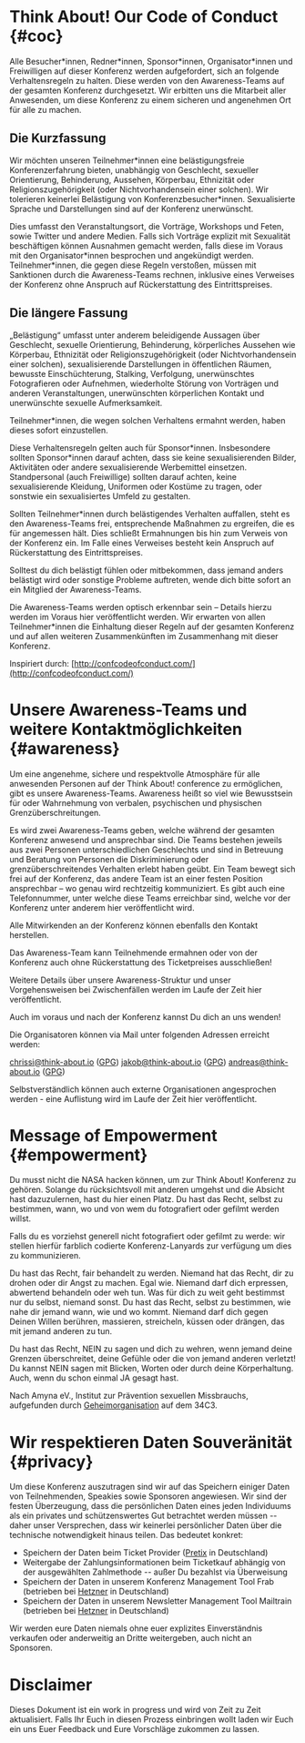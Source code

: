 # Think About! Our Code of Conduct {#coc}

Alle Besucher\*innen, Redner\*innen, Sponsor\*innen, Organisator\*innen und
Freiwilligen auf dieser Konferenz werden aufgefordert, sich an folgende
Verhaltensregeln zu halten. Diese werden von den Awareness-Teams auf der
gesamten Konferenz durchgesetzt. Wir erbitten uns die Mitarbeit aller
Anwesenden, um diese Konferenz zu einem sicheren und angenehmen Ort für alle zu
machen.

## Die Kurzfassung

Wir möchten unseren Teilnehmer\*innen eine belästigungsfreie Konferenzerfahrung
bieten, unabhängig von Geschlecht, sexueller Orientierung, Behinderung,
Aussehen, Körperbau, Ethnizität oder Religionszugehörigkeit (oder
Nichtvorhandensein einer solchen). Wir tolerieren keinerlei Belästigung von
Konferenzbesucher\*innen. Sexualisierte Sprache und Darstellungen sind auf der
Konferenz unerwünscht.

Dies umfasst den Veranstaltungsort, die Vorträge, Workshops und Feten, sowie
Twitter und andere Medien. Falls sich Vorträge explizit mit Sexualität
beschäftigen können Ausnahmen gemacht werden, falls diese im Voraus mit den
Organisator\*innen besprochen und angekündigt werden. Teilnehmer\*innen, die
gegen diese Regeln verstoßen, müssen mit Sanktionen durch die Awareness-Teams
rechnen, inklusive eines Verweises der Konferenz ohne Anspruch auf
Rückerstattung des Eintrittspreises.

## Die längere Fassung

„Belästigung“ umfasst unter anderem beleidigende Aussagen über Geschlecht,
sexuelle Orientierung, Behinderung, körperliches Aussehen wie Körperbau,
Ethnizität oder Religionszugehörigkeit (oder Nichtvorhandensein einer solchen),
sexualisierende Darstellungen in öffentlichen Räumen, bewusste Einschüchterung,
Stalking, Verfolgung, unerwünschtes Fotografieren oder Aufnehmen, wiederholte
Störung von Vorträgen und anderen Veranstaltungen, unerwünschten körperlichen
Kontakt und unerwünschte sexuelle Aufmerksamkeit.

Teilnehmer\*innen, die wegen solchen Verhaltens ermahnt werden, haben dieses
sofort einzustellen.

Diese Verhaltensregeln gelten auch für Sponsor\*innen. Insbesondere sollten
Sponsor\*innen darauf achten, dass sie keine sexualisierenden Bilder,
Aktivitäten oder andere sexualisierende Werbemittel einsetzen. Standpersonal
(auch Freiwillige) sollten darauf achten, keine sexualisierende Kleidung,
Uniformen oder Kostüme zu tragen, oder sonstwie ein sexualisiertes Umfeld zu
gestalten.

Sollten Teilnehmer\*innen durch belästigendes Verhalten auffallen, steht es den
Awareness-Teams frei, entsprechende Maßnahmen zu ergreifen, die es für
angemessen hält. Dies schließt Ermahnungen bis hin zum Verweis von der
Konferenz ein. Im Falle eines Verweises besteht kein Anspruch auf
Rückerstattung des Eintrittspreises.

Solltest du dich belästigt fühlen oder mitbekommen, dass jemand anders
belästigt wird oder sonstige Probleme auftreten, wende dich bitte sofort an ein
Mitglied der Awareness-Teams. 

Die Awareness-Teams werden optisch erkennbar sein – Details hierzu werden im
Voraus hier veröffentlicht werden.  Wir erwarten von allen Teilnehmer\*innen
die Einhaltung dieser Regeln auf der gesamten Konferenz und auf allen weiteren
Zusammenkünften im Zusammenhang mit dieser Konferenz.

Inspiriert durch:
[http://confcodeofconduct.com/](http://confcodeofconduct.com/)

# Unsere Awareness-Teams und weitere Kontaktmöglichkeiten {#awareness}

Um eine angenehme, sichere und respektvolle Atmosphäre für alle anwesenden
Personen auf der Think About! conference zu ermöglichen, gibt es unsere
Awareness-Teams. Awareness heißt so viel wie Bewusstsein für oder Wahrnehmung
von verbalen, psychischen und physischen Grenzüberschreitungen.

Es wird zwei Awareness-Teams geben, welche während der gesamten Konferenz
anwesend und ansprechbar sind.  Die Teams bestehen jeweils aus zwei Personen
unterschiedlichen Geschlechts und sind in Betreuung und Beratung von Personen
die Diskriminierung oder grenzüberschreitendes Verhalten erlebt haben geübt.
Ein Team bewegt sich frei auf der Konferenz, das andere Team ist an einer
festen Position ansprechbar – wo genau wird rechtzeitig kommuniziert. Es gibt
auch eine Telefonnummer, unter welche diese Teams erreichbar sind, welche vor
der Konferenz unter anderem hier veröffentlicht wird.

Alle Mitwirkenden an der Konferenz können ebenfalls den Kontakt herstellen.

Das Awareness-Team kann Teilnehmende ermahnen oder von der Konferenz auch ohne
Rückerstattung des Ticketpreises ausschließen!

Weitere Details über unsere Awareness-Struktur und unser Vorgehensweisen bei
Zwischenfällen werden im Laufe der Zeit hier veröffentlicht.

Auch im voraus und nach der Konferenz kannst Du dich an uns wenden!

Die Organisatoren können via Mail unter folgenden Adressen erreicht werden:

[chrissi@think-about.io](mailto:chrissi@think-about.io)
([GPG](/assets/chrissi.asc))
[jakob@think-about.io](mailto:jakob@think-about.io) ([GPG](/assets/jakob.asc))
[andreas@think-about.io](mailto:andreas@think-about.io)
([GPG](/assets/andreas.asc))  

Selbstverständlich können auch externe Organisationen angesprochen werden -
eine Auflistung wird im Laufe der Zeit hier veröffentlicht.

# Message of Empowerment {#empowerment}

Du musst nicht die NASA hacken können, um zur Think About! Konferenz zu
gehören. Solange du rücksichtsvoll mit anderen umgehst und die Absicht hast
dazuzulernen, hast du hier einen Platz.  Du hast das Recht, selbst zu
bestimmen, wann, wo und von wem du fotografiert oder gefilmt werden willst.

Falls du es vorziehst generell nicht fotografiert oder gefilmt zu werde: wir
stellen hierfür farblich codierte Konferenz-Lanyards zur verfügung um dies zu
kommunizieren.

Du hast das Recht, fair behandelt zu werden. Niemand hat das Recht, dir zu
drohen oder dir Angst zu machen. Egal wie. Niemand darf dich erpressen,
abwertend behandeln oder weh tun. Was für dich zu weit geht bestimmst nur du
selbst, niemand sonst.  Du hast das Recht, selbst zu bestimmen, wie nahe dir
jemand wann, wie und wo kommt. Niemand darf dich gegen Deinen Willen berühren,
massieren, streicheln, küssen oder drängen, das mit jemand anderen zu tun.

Du hast das Recht, NEIN zu sagen und dich zu wehren, wenn jemand deine Grenzen
überschreitet, deine Gefühle oder die von jemand anderen verletzt! Du kannst
NEIN sagen mit Blicken, Worten oder durch deine Körperhaltung. Auch, wenn du
schon einmal JA gesagt hast.

Nach Amyna eV., Institut zur Prävention sexuellen Missbrauchs, aufgefunden
durch [Geheimorganisation](http://diversity.geheim.org/) auf dem 34C3.

# Wir respektieren Daten Souveränität {#privacy}

Um diese Konferenz auszutragen sind wir auf das Speichern einiger Daten von
Teilnehmenden, Speakies sowie Sponsoren angewiesen. Wir sind der festen
Überzeugung, dass die persönlichen Daten eines jeden Individuums als ein
privates und schützenswertes Gut betrachtet werden müssen -- daher unser
Versprechen, dass wir keinerlei persönlicher Daten über die technische
notwendigkeit hinaus teilen. Das bedeutet konkret:

* Speichern der Daten beim Ticket Provider ([Pretix](https://pretix.eu) in
  Deutschland)
* Weitergabe der Zahlungsinformationen beim Ticketkauf abhängig von der
  ausgewählten Zahlmethode -- außer Du bezahlst via Überweisung
* Speichern der Daten in unserem Konferenz Management Tool Frab (betrieben bei
  [Hetzner](https://hetzner.de) in Deutschland)
* Speichern der Daten in unserem Newsletter Management Tool Mailtrain (betrieben bei
  [Hetzner](https://hetzner.de) in Deutschland)

Wir werden eure Daten niemals ohne euer explizites Einverständnis verkaufen
oder anderweitig an Dritte weitergeben, auch nicht an Sponsoren.

# Disclaimer

Dieses Dokument ist ein work in progress und wird von Zeit zu Zeit
aktualisiert.  Falls Ihr Euch in diesen Prozess einbringen wollt laden wir Euch
ein uns Euer Feedback und Eure Vorschläge zukommen zu lassen.
